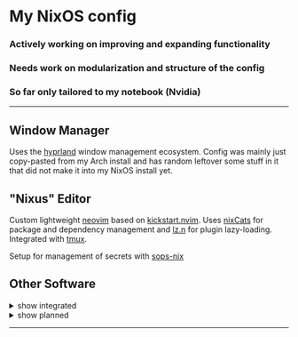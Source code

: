 # My NixOS config

### Actively working on improving and expanding functionality

### Needs work on modularization and structure of the config

### So far only tailored to my notebook (Nvidia)

______________________________________________________________________

## Window Manager

Uses the [hyprland](https://github.com/hyprwm/Hyprland) window management ecosystem. Config was mainly just copy-pasted from my Arch install and has random leftover some stuff in it that did not make it into my NixOS install yet.

## "Nixus" Editor

Custom lightweight [neovim](https://github.com/neovim/neovim) based on [kickstart.nvim](https://github.com/nvim-lua/kickstart.nvim). Uses [nixCats](https://github.com/BirdeeHub/nixCats-nvim) for package and dependency management and [lz.n](https://github.com/nvim-neorocks/lz.n) for plugin lazy-loading. Integrated with [tmux](https://github.com/tmux/tmux).

Setup for management of secrets with [sops-nix](https://github.com/Mic92/sops-nix)

## Other Software

<details>
  <summary>show integrated</summary>

- [zsh](https://www.zsh.org/)
- [kitty](https://github.com/kovidgoyal/kitty)
- custom hardened [Firefox](https://hg.mozilla.org/mozilla-central/), addons included
- Steam
- Discord

</details>

<details>
  <summary>show planned</summary>

- [YouTube Music](https://github.com/th-ch/youtube-music)
- [custom](https://github.com/Neurarian/ags-bar) [ags](https://github.com/Aylur/ags) bar
- add [hyprspace](https://github.com/KZDKM/Hyprspace)
- ags widgets
- write nix wrappers for nvim lua
- switch to [Wezterm](https://github.com/wez/wezterm)?

</details>

______________________________________________________________________
